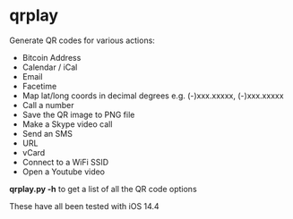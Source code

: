 # qrplay
Generate QR codes for various actions:
* Bitcoin Address
* Calendar / iCal
* Email
* Facetime
* Map lat/long coords in decimal degrees e.g. (-)xxx.xxxxx, (-)xxx.xxxxx
* Call a number
* Save the QR image to PNG file
* Make a Skype video call
* Send an SMS
* URL
* vCard
* Connect to a WiFi SSID
* Open a Youtube video

**qrplay.py -h** to get a list of all the QR code options

These have all been tested with iOS 14.4
